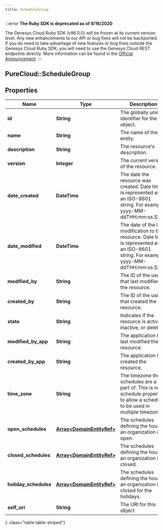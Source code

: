```yaml
---
title: ScheduleGroup
---
```


:::error
**The Ruby SDK is deprecated as of 9/16/2020**

The Genesys Cloud Ruby SDK (v96.0.0) will be frozen at its current version level. Any new enhancements to our API or bug fixes will not be backported. If you do need to take advantage of new features or bug fixes outside the Genesys Cloud Ruby SDK, you will need to use the Genesys Cloud REST endpoints directly. More information can be found in the [Official Announcement](https://developer.mypurecloud.com/forum/t/announcement-genesys-cloud-ruby-sdk-end-of-life/8850).
:::


## PureCloud::ScheduleGroup

## Properties

|Name | Type | Description | Notes|
|------------ | ------------- | ------------- | -------------|
| **id** | **String** | The globally unique identifier for the object. | [optional] |
| **name** | **String** | The name of the entity. | |
| **description** | **String** | The resource&#39;s description. | [optional] |
| **version** | **Integer** | The current version of the resource. | [optional] |
| **date_created** | **DateTime** | The date the resource was created. Date time is represented as an ISO-8601 string. For example: yyyy-MM-ddTHH:mm:ss.SSSZ | [optional] |
| **date_modified** | **DateTime** | The date of the last modification to the resource. Date time is represented as an ISO-8601 string. For example: yyyy-MM-ddTHH:mm:ss.SSSZ | [optional] |
| **modified_by** | **String** | The ID of the user that last modified the resource. | [optional] |
| **created_by** | **String** | The ID of the user that created the resource. | [optional] |
| **state** | **String** | Indicates if the resource is active, inactive, or deleted. | [optional] |
| **modified_by_app** | **String** | The application that last modified the resource. | [optional] |
| **created_by_app** | **String** | The application that created the resource. | [optional] |
| **time_zone** | **String** | The timezone the schedules are a part of.  This is not a schedule property to allow a schedule to be used in multiple timezones. | [optional] |
| **open_schedules** | [**Array&lt;DomainEntityRef&gt;**](DomainEntityRef.html) | The schedules defining the hours an organization is open. | [optional] |
| **closed_schedules** | [**Array&lt;DomainEntityRef&gt;**](DomainEntityRef.html) | The schedules defining the hours an organization is closed. | [optional] |
| **holiday_schedules** | [**Array&lt;DomainEntityRef&gt;**](DomainEntityRef.html) | The schedules defining the hours an organization is closed for the holidays. | [optional] |
| **self_uri** | **String** | The URI for this object | [optional] |
{: class="table table-striped"}



